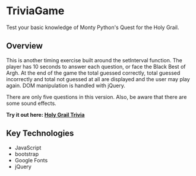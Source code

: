 # TriviaGame
Test your basic knowledge of Monty Python's Quest for the Holy Grail.

## Overview
This is another timing exercise built around the setInterval function. The player has 10 seconds to answer each question, or face the Black Best of Argh. At the end of the game the total guessed correctly, total guessed incorrectly and total not guessed at all are displayed and the user may play again. DOM manipulation is handled with jQuery. 

There are only five questions in this version. Also, be aware that there are some sound effects. 

**Try it out here: [Holy Grail Trivia](https://rgerboth.github.io/TriviaGame/# "Holy Grail Trivia")**

## Key Technologies

* JavaScript
* bootstrap
* Google Fonts
* jQuery
